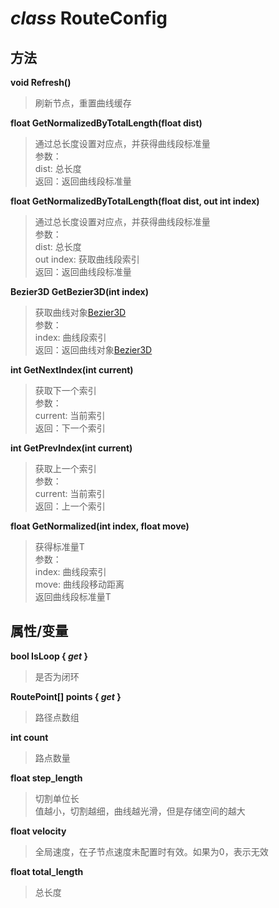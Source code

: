 *class* RouteConfig
===================

方法
----

**void Refresh()**

> 刷新节点，重置曲线缓存  

**float GetNormalizedByTotalLength(float dist)**
> 通过总长度设置对应点，并获得曲线段标准量  
> 参数：  
>       dist: 总长度  
> 返回：返回曲线段标准量

**float GetNormalizedByTotalLength(float dist, out int index)**
> 通过总长度设置对应点，并获得曲线段标准量  
> 参数：  
>       dist: 总长度  
>       out index: 获取曲线段索引  
> 返回：返回曲线段标准量

**Bezier3D GetBezier3D(int index)**
> 获取曲线对象[Bezier3D](api_bezier_3d.md)  
> 参数：  
>       index: 曲线段索引  
> 返回：返回曲线对象[Bezier3D](api_bezier_3d.md)

**int GetNextIndex(int current)**
> 获取下一个索引  
> 参数：  
>       current: 当前索引  
> 返回：下一个索引

**int GetPrevIndex(int current)**
> 获取上一个索引  
> 参数：  
>       current: 当前索引  
> 返回：上一个索引

**float GetNormalized(int index, float move)**
> 获得标准量T  
> 参数：  
>       index: 曲线段索引  
>       move: 曲线段移动距离  
> 返回曲线段标准量T

属性/变量
---------

**bool IsLoop { *get* }**

> 是否为闭环

**RoutePoint[] points { *get* }**

> 路径点数组

**int count**

> 路点数量

**float step_length**

> 切割单位长  
> 值越小，切割越细，曲线越光滑，但是存储空间的越大

**float velocity**

> 全局速度，在子节点速度未配置时有效。如果为0，表示无效

**float total_length**

> 总长度
